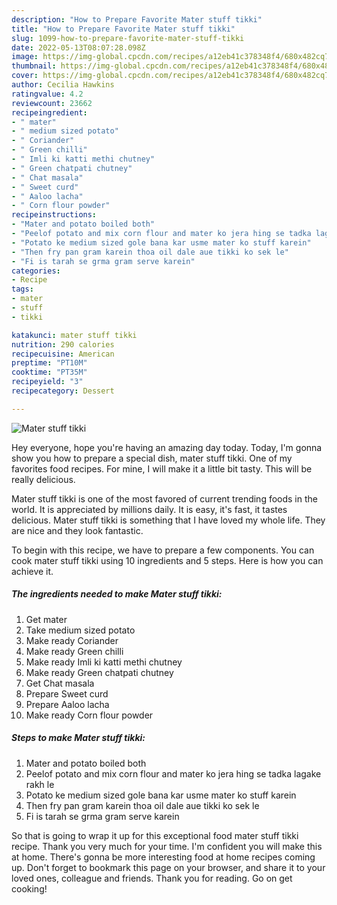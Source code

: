 ```yaml
---
description: "How to Prepare Favorite Mater stuff tikki"
title: "How to Prepare Favorite Mater stuff tikki"
slug: 1099-how-to-prepare-favorite-mater-stuff-tikki
date: 2022-05-13T08:07:28.098Z
image: https://img-global.cpcdn.com/recipes/a12eb41c378348f4/680x482cq70/mater-stuff-tikki-recipe-main-photo.jpg
thumbnail: https://img-global.cpcdn.com/recipes/a12eb41c378348f4/680x482cq70/mater-stuff-tikki-recipe-main-photo.jpg
cover: https://img-global.cpcdn.com/recipes/a12eb41c378348f4/680x482cq70/mater-stuff-tikki-recipe-main-photo.jpg
author: Cecilia Hawkins
ratingvalue: 4.2
reviewcount: 23662
recipeingredient:
- " mater"
- " medium sized potato"
- " Coriander"
- " Green chilli"
- " Imli ki katti methi chutney"
- " Green chatpati chutney"
- " Chat masala"
- " Sweet curd"
- " Aaloo lacha"
- " Corn flour powder"
recipeinstructions:
- "Mater and potato boiled both"
- "Peelof potato and mix corn flour and mater ko jera hing se tadka lagake rakh le"
- "Potato ke medium sized gole bana kar usme mater ko stuff karein"
- "Then fry pan gram karein thoa oil dale aue tikki ko sek le"
- "Fi is tarah se grma gram serve karein"
categories:
- Recipe
tags:
- mater
- stuff
- tikki

katakunci: mater stuff tikki 
nutrition: 290 calories
recipecuisine: American
preptime: "PT10M"
cooktime: "PT35M"
recipeyield: "3"
recipecategory: Dessert

---
```



![Mater stuff tikki](https://img-global.cpcdn.com/recipes/a12eb41c378348f4/680x482cq70/mater-stuff-tikki-recipe-main-photo.jpg)

Hey everyone, hope you're having an amazing day today. Today, I'm gonna show you how to prepare a special dish, mater stuff tikki. One of my favorites food recipes. For mine, I will make it a little bit tasty. This will be really delicious.

Mater stuff tikki is one of the most favored of current trending foods in the world. It is appreciated by millions daily. It is easy, it's fast, it tastes delicious. Mater stuff tikki is something that I have loved my whole life. They are nice and they look fantastic.




To begin with this recipe, we have to prepare a few components. You can cook mater stuff tikki using 10 ingredients and 5 steps. Here is how you can achieve it.

<!--inarticleads1-->

##### The ingredients needed to make Mater stuff tikki:

1. Get  mater
1. Take  medium sized potato
1. Make ready  Coriander
1. Make ready  Green chilli
1. Make ready  Imli ki katti methi chutney
1. Make ready  Green chatpati chutney
1. Get  Chat masala
1. Prepare  Sweet curd
1. Prepare  Aaloo lacha
1. Make ready  Corn flour powder




<!--inarticleads2-->

##### Steps to make Mater stuff tikki:

1. Mater and potato boiled both
1. Peelof potato and mix corn flour and mater ko jera hing se tadka lagake rakh le
1. Potato ke medium sized gole bana kar usme mater ko stuff karein
1. Then fry pan gram karein thoa oil dale aue tikki ko sek le
1. Fi is tarah se grma gram serve karein




So that is going to wrap it up for this exceptional food mater stuff tikki recipe. Thank you very much for your time. I'm confident you will make this at home. There's gonna be more interesting food at home recipes coming up. Don't forget to bookmark this page on your browser, and share it to your loved ones, colleague and friends. Thank you for reading. Go on get cooking!
